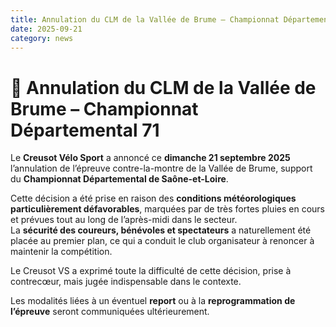 ```yaml
---
title: Annulation du CLM de la Vallée de Brume – Championnat Départemental 71
date: 2025-09-21  
category: news  
---
```



# 🚨 Annulation du CLM de la Vallée de Brume – Championnat Départemental 71  

Le **Creusot Vélo Sport** a annoncé ce **dimanche 21 septembre 2025** l’annulation de l’épreuve contre-la-montre de la Vallée de Brume, support du **Championnat Départemental de Saône-et-Loire**.  

Cette décision a été prise en raison des **conditions météorologiques particulièrement défavorables**, marquées par de très fortes pluies en cours et prévues tout au long de l’après-midi dans le secteur.  
La **sécurité des coureurs, bénévoles et spectateurs** a naturellement été placée au premier plan, ce qui a conduit le club organisateur à renoncer à maintenir la compétition.  

Le Creusot VS a exprimé toute la difficulté de cette décision, prise à contrecœur, mais jugée indispensable dans le contexte.  

Les modalités liées à un éventuel **report** ou à la **reprogrammation de l’épreuve** seront communiquées ultérieurement.  
